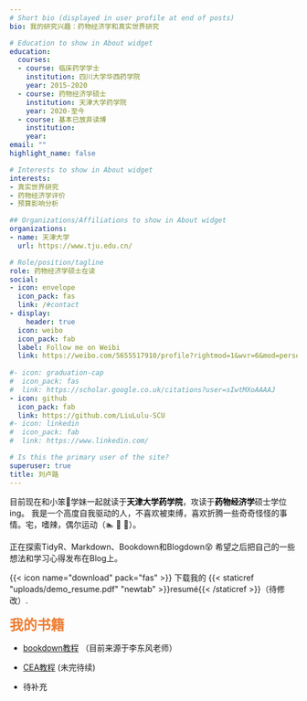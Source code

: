 ```yaml
---
# Short bio (displayed in user profile at end of posts)
bio: 我的研究兴趣：药物经济学和真实世界研究

# Education to show in About widget
education:
  courses:
  - course: 临床药学学士
    institution: 四川大学华西药学院
    year: 2015-2020
  - course: 药物经济学硕士
    institution: 天津大学药学院
    year: 2020-至今
  - course: 基本已放弃读博
    institution: 
    year: 
email: ""
highlight_name: false

# Interests to show in About widget
interests:
- 真实世界研究
- 药物经济学评价
- 预算影响分析

## Organizations/Affiliations to show in About widget
organizations:
- name: 天津大学
  url: https://www.tju.edu.cn/

# Role/position/tagline  
role: 药物经济学硕士在读
social:
- icon: envelope
  icon_pack: fas
  link: /#contact
- display:
    header: true
  icon: weibo
  icon_pack: fab
  label: Follow me on Weibi
  link: https://weibo.com/5655517910/profile?rightmod=1&wvr=6&mod=personinfo
  
#- icon: graduation-cap
#  icon_pack: fas
#  link: https://scholar.google.co.uk/citations?user=sIwtMXoAAAAJ
- icon: github
  icon_pack: fab
  link: https://github.com/LiuLulu-SCU
#- icon: linkedin
#  icon_pack: fab
#  link: https://www.linkedin.com/

# Is this the primary user of the site?
superuser: true
title: 刘卢路
---
```


目前现在和小笨🐷学妹一起就读于<font color=#000000>**天津大学药学院**</font>，攻读于<font color=#000000>**药物经济学**</font>硕士学位ing。
我是一个高度自我驱动的人，不喜欢被束缚，喜欢折腾一些奇奇怪怪的事情。宅，嗜辣，偶尔运动（🏊 🏀 🏸）。

正在探索TidyR、Markdown、Bookdown和Blogdown😵 希望之后把自己的一些想法和学习心得发布在Blog上。

{{< icon name="download" pack="fas" >}} 下载我的 {{< staticref "uploads/demo_resume.pdf" "newtab" >}}resumé{{< /staticref >}}（待修改）.  
  
  
<font color=#ED7D31 face="黑体" size=5>**我的书籍**</font>
- [bookdown教程](https://liululu.netlify.app/book/mybook/_book/) （目前来源于李东风老师）
- [CEA教程](courses/probability/) (未完待续)






- 待补充



